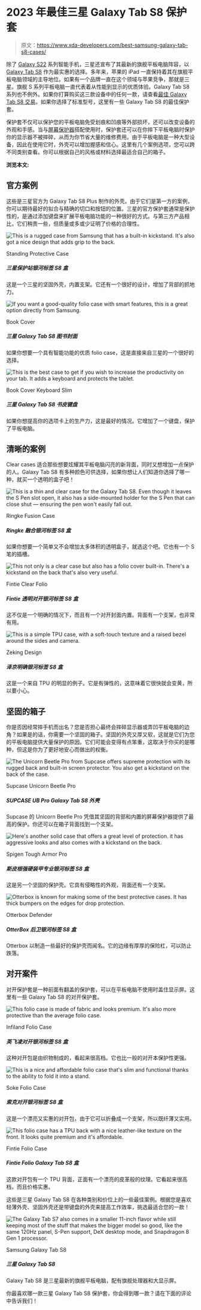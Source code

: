 # 2023 年最佳三星 Galaxy Tab S8 保护套

> 原文：<https://www.xda-developers.com/best-samsung-galaxy-tab-s8-cases/>

除了 [Galaxy S22](https://www.xda-developers.com/samsung-galaxy-s22-hands-on/) 系列智能手机，三星还宣布了其最新的旗舰平板电脑阵容，以 [Galaxy Tab S8](https://www.xda-developers.com/samsung-galaxy-tab-s8-hands-on/) 作为最实惠的选择。多年来，苹果的 iPad 一直保持着其在旗舰平板电脑领域的主导地位。如果有一个品牌一直在这个领域与苹果竞争，那就是三星。旗舰 S 系列平板电脑一直代表着从性能到显示的优质体验。Galaxy Tab S8 系列也不例外。如果你打算购买这三款设备中的任何一款，请查看[最佳 Galaxy Tab S8 交易](https://www.xda-developers.com/best-samsung-galaxy-tab-s8-deals/)。如果你选择了标准型号，这里有一些 Galaxy Tab S8 的最佳保护套。

保护套不仅可以保护您的平板电脑免受划痕和凹痕等外部损坏，还可以改变设备的外观和手感。当与[屏幕保护器](https://www.xda-developers.com/best-samsung-galaxy-tab-s8-screen-protectors/)搭配使用时，保护套还可以在你摔下平板电脑时保护你的显示器不被摔碎，从而为你节省大量的维修费用。由于平板电脑是一种大型设备，因此在使用它时，外壳可以增加握感和信心。这里有几个案例选项，您可以跨不同类别查看。你可以根据自己的风格或材料选择最适合自己的箱子。

**浏览本文:**

## 官方案例

这些是三星官方为 Galaxy Tab S8 Plus 制作的外壳。由于它们是第一方的案例，你可以期待最好的拟合与精确的切口和按钮的位置。三星的官方保护套通常是保护性的，是通过添加键盘来扩展平板电脑功能的一种很好的方式。与第三方产品相比，它们稍贵一些，但质量或多或少证明了价格的合理性。

 <picture>![This is a rugged case from Samsung that has a built-in kickstand. It's also got a nice design that adds grip to the back.](img/0233355400816859512d3e8564cc4125.png)</picture> 

Standing Protective Case

##### 三星保护站银河标签 S8 盒

这是一个三星的坚固外壳，内置支架。它还有一个很好的设计，增加了背部的抓地力。

 <picture>![If you want a good-quality folio case with smart features, this is a great option directly from Samsung.](img/cab9d6d4e47bf60c9226b028192c0739.png)</picture> 

Book Cover

##### 三星 Galaxy Tab S8 图书封面

如果你想要一个具有智能功能的优质 folio case，这是直接来自三星的一个很好的选择。

 <picture>![This is the best case to get if you wish to increase the productivity on your tab. It adds a keyboard and protects the tablet.](img/0c4c5d229f2716c942684eb4257a5c48.png)</picture> 

Book Cover Keyboard Slim

##### 三星 Galaxy Tab S8 书皮键盘

如果你想提高你的选项卡上的生产力，这是最好的情况。它增加了一个键盘，保护了平板电脑。

## 清晰的案例

Clear cases 适合那些想要炫耀其平板电脑闪亮的新背面，同时又想增加一点保护的人。Galaxy Tab S8 有多种颜色可供选择，如果你想让人们知道你选择了哪一种，就买一个透明的盒子吧！

 <picture>![This is a thin and clear case for the Galaxy Tab S8\. Even though it leaves the S Pen slot open, it also has a side-mounted holder for the S Pen that can close shut — ensuring the pen won't easily fall out.](img/b0741229ad5f71c159af2a0f4e2c0ba1.png)</picture> 

Ringke Fusion Case

##### Ringke 融合银河标签 S8 盒

如果你想要一个简单又不会增加太多体积的透明盒子，就选这个吧。它也有一个 S 笔的插槽。

 <picture>![This not only is a clear case but also has a folio cover built-in. There's a kickstand on the back that's also very useful.](img/21a15f227eab9f832fe06a9972360e10.png)</picture> 

Fintie Clear Folio

##### Fintie 透明对开银河标签 S8 盒

这不仅是一个明确的情况下，而且有一个对开封面内置。背面有一个支架，也非常有用。

 <picture>![This is a simple TPU case, with a soft-touch texture and a raised bezel around the sides and camera.](img/cb1111c4cea8c26a3dd1f9ab3539a533.png)</picture> 

Zeking Design

##### 泽京明确银河标签 S8 盒

这是一个来自 TPU 的明显的例子。它是有弹性的，这意味着它很快就会变黄，所以要小心。

## 坚固的箱子

你是否因经常摔手机而出名？您是否担心最终会摔碎显示器或弄凹平板电脑的边角？如果是的话，你需要一个坚固的箱子。坚固的外壳又厚又软，这就是它们为您的平板电脑提供大量保护的原因。它们可能会变得有点笨重，这取决于你买的是哪种，但这是你为了更好地安心而做出的权衡。

 <picture>![The Unicorn Beetle Pro from Supcase offers supreme protection with its rugged back and built-in screen protector. You also get a kickstand on the back of the case.](img/70b110e137be493a99dcd4240284ed2b.png)</picture> 

Supcase Unicorn Beetle Pro

##### SUPCASE UB Pro Galaxy Tab S8 外壳

Supcase 的 Unicorn Beetle Pro 凭借其坚固的背部和内置的屏幕保护器提供了最高的保护。你还可以在箱子背面找到一个支架。

 <picture>![Here's another solid case that offers a great level of protection. it has aggressive looks and also comes with a kickstand on the back.](img/32c5ecc2d9f34323bc90744b9bf4dd05.png)</picture> 

Spigen Tough Armor Pro

##### 斯皮根强硬装甲专业银河标签 S8 盒

这是另一个坚固的保护壳。它具有侵略性的外观，背面还有一个支架。

 <picture>![Otterbox is known for making some of the best protective cases. It has thick bumpers on the edges for drop protection.](img/06bbb1c1550bfab161f6c0ec144642a8.png)</picture> 

Otterbox Defender

##### OtterBox 后卫银河标签 S8 盒

Otterbox 以制造一些最好的保护壳而闻名。它的边缘有厚厚的保险杠，可以防止跌落。

## 对开案件

对开保护套是一种前面有翻盖的保护套，可以在平板电脑不使用时盖住显示屏。这里有一些 Galaxy Tab S8 的对开保护套。

 <picture>![This folio case is made of fabric and looks premium. It's also more protective than the average folio case.](img/ed586bfc60c97c82543ac7dccbf70eb2.png)</picture> 

Infiland Folio Case

##### 英飞凌对开银河标签 S8 盒

这种对开包是由织物制成的，看起来很高档。它也比一般的对开本保护性更强。

 <picture>![This is a nice and affordable folio case that's slim and functional thanks to the ability to fold it into a stand.](img/744fb5d012c5c1b267f89046fe887b7c.png)</picture> 

Soke Folio Case

##### 索克对开银河标签 S8 盒

这是一个漂亮又实惠的对开包，由于它可以折叠成一个支架，所以既纤薄又实用。

 <picture>![This folio case has a TPU back with a nice leather-like texture on the front. It looks quite premium and it's affordable.](img/194281ee2171eae0299b4960e723feee.png)</picture> 

Fintie Folio Case

##### Fintie Folio Galaxy Tab S8 盒

这款对开包有一个 TPU 背面，正面有一个漂亮的皮革般的纹理。它看起来很高档，而且价格实惠。

这些是三星 Galaxy Tab S8 在各种类别和价位上的一些最佳案例。根据您是喜欢轻薄外壳、坚固外壳还是带键盘的外壳来提高工作效率，挑选最适合您的一款！

 <picture>![The Galaxy Tab S7 also comes in a smaller 11-inch flavor while still keeping most of the stuff that makes the bigger model so good, like the same 120Hz panel, S-Pen support, DeX desktop mode, and Snapdragon 8 Gen 1 processor.](img/1ccbfb041323bdb171b52011c6cdf3e4.png)</picture> 

Samsung Galaxy Tab S8

##### 三星 Galaxy Tab S8

Galaxy Tab S8 是三星最新的旗舰平板电脑，配有旗舰处理器和大显示屏。

你最喜欢哪一款三星 Galaxy Tab S8 保护套，你会得到哪一款？请在下面的评论中告诉我们！